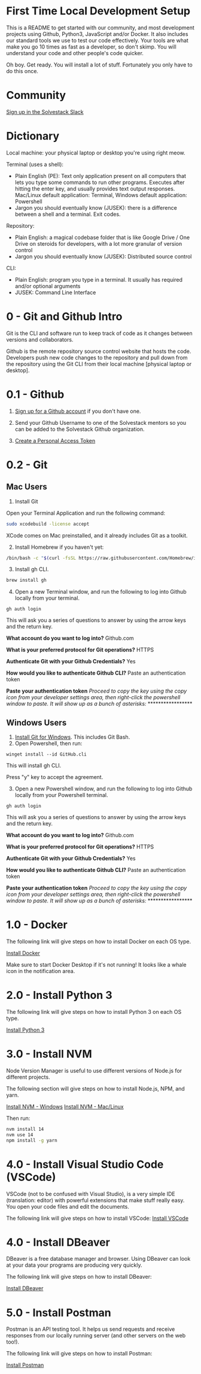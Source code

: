 # First Time Local Development Setup

This is a README to get started with our community, and most development projects using Github, Python3, JavaScript and/or Docker. It also includes our standard tools we use to test our code effectively. Your tools are what make you go 10 times as fast as a developer, so don't skimp. You will understand your code and other people's code quicker.

Oh boy. Get ready. You will install a lot of stuff. Fortunately you only have to do this once.

# Community

[Sign up in the Solvestack Slack](https://join.slack.com/t/solvestack/shared_invite/zt-9l9a253a-uCsIlUe8Gz4fllRGmEa~pw)

# Dictionary

Local machine: your physical laptop or desktop you're using right meow.

Terminal (uses a shell):
* Plain English (PE): Text only application present on all computers that lets you type some commands to run other programs. Executes after hitting the enter key, and usually provides text output responses. Mac/Linux default application: Terminal, Windows default application: Powershell
* Jargon you should eventually know (JUSEK): there is a difference between a shell and a terminal. Exit codes.

Repository:
* Plain English: a magical codebase folder that is like Google Drive / One Drive on steroids for developers, with a lot more granular of version control
* Jargon you should eventually know (JUSEK): Distributed source control

CLI:
* Plain English: program you type in a terminal. It usually has required and/or optional arguments
* JUSEK: Command Line Interface

# 0 - Git and Github Intro

Git is the CLI and software run to keep track of code as it changes between versions and collaborators.

Github is the remote repository source control website that hosts the code. Developers push new code changes to the repository and pull down from the repository using the Git CLI from their local machine [physical laptop or desktop].

# 0.1 - Github

1. [Sign up for a Github account](https://github.com/signup) if you don't have one.

2. Send your Github Username to one of the Solvestack mentors so you can be added to the Solvestack Github organization.

3. [Create a Personal Access Token](https://docs.github.com/en/authentication/keeping-your-account-and-data-secure/creating-a-personal-access-token)

# 0.2 - Git

## Mac Users

1. Install Git
 
Open your Terminal Application and run the following command:

```bash
sudo xcodebuild -license accept
```

XCode comes on Mac preinstalled, and it already includes Git as a toolkit.

2. Install Homebrew if you haven't yet:

```bash
/bin/bash -c "$(curl -fsSL https://raw.githubusercontent.com/Homebrew/install/HEAD/install.sh)"
```

3. Install gh CLI.

```bash
brew install gh
```

4.  Open a new Terminal window, and run the following to log into Github locally from your terminal.

```shell
gh auth login
```

This will ask you a series of questions to answer by using the arrow keys and the return key.

**What account do you want to log into?** Github.com

**What is your preferred protocol for Git operations?** HTTPS

**Authenticate Git with your Github Credentials?** Yes

**How would you like to authenticate Github CLI?** Paste an authentication token

**Paste your authentication token** _Proceed to copy the key using the copy icon from your developer settings area, then right-click the  powershell window to paste. It will show up as a bunch of asterisks:_ \*\*\*\*\*\*\*\*\*\*\*\*\*\*\*\*\*


## Windows Users

1. [Install Git for Windows](https://git-scm.com/download/win). This includes Git Bash.
2. Open Powershell, then run:

```shell
winget install --id GitHub.cli
```
This will install gh CLI.

Press "y" key to accept the agreement.

3. Open a new Powershell window, and run the following to log into Github locally from your Powershell terminal.

```shell
gh auth login
```

This will ask you a series of questions to answer by using the arrow keys and the return key.

**What account do you want to log into?** Github.com

**What is your preferred protocol for Git operations?** HTTPS

**Authenticate Git with your Github Credentials?** Yes

**How would you like to authenticate Github CLI?** Paste an authentication token

**Paste your authentication token** _Proceed to copy the key using the copy icon from your developer settings area, then right-click the  powershell window to paste. It will show up as a bunch of asterisks:_ \*\*\*\*\*\*\*\*\*\*\*\*\*\*\*\*\*


# 1.0 - Docker

The following link will give steps on how to install Docker on each OS type.

[Install Docker](https://www.docker.com/get-started)

Make sure to start Docker Desktop if it's not running! It looks like a whale icon in the notification area.

# 2.0 - Install Python 3

The following link will give steps on how to install Python 3 on each OS type.

[Install Python 3](https://installpython3.com/)

# 3.0 - Install NVM

Node Version Manager is useful to use different versions of Node.js for different projects.

The following section will give steps on how to install Node.js, NPM, and yarn.

[Install NVM - Windows](https://github.com/coreybutler/nvm-windows#installation--upgrades)
[Install NVM - Mac/Linux](https://github.com/nvm-sh/nvm#install--update-script)

Then run:

```bash
nvm install 14
nvm use 14
npm install -g yarn
```

# 4.0 - Install Visual Studio Code (VSCode)

VSCode (not to be confused with Visual Studio), is a very simple IDE (translation: editor) with powerful extensions that make stuff really easy. You open your code files and edit the documents.

The following link will give steps on how to install VSCode:
[Install VSCode](https://code.visualstudio.com/)

# 4.0 - Install DBeaver

DBeaver is a free database manager and browser. Using DBeaver can look at your data your programs are producing very quickly.

The following link will give steps on how to install DBeaver:

[Install DBeaver](https://dbeaver.io/download/)

# 5.0 - Install Postman

Postman is an API testing tool. It helps us send requests and receive responses from our locally running server (and other servers on the web too!).

The following link will give steps on how to install Postman:

[Install Postman](https://www.postman.com/downloads/)
